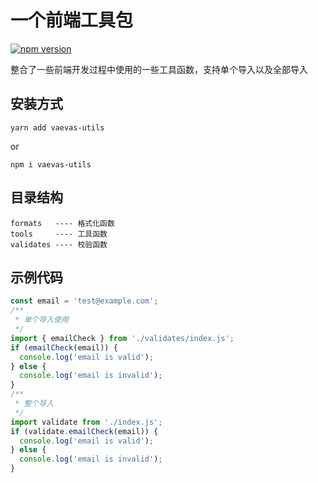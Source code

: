 # 一个前端工具包

[![npm version](https://badge.fury.io/js/vaevas-utils.svg)](https://badge.fury.io/js/vaevas-utils)

整合了一些前端开发过程中使用的一些工具函数，支持单个导入以及全部导入

## 安装方式

```shell
yarn add vaevas-utils
```

or

```shell
npm i vaevas-utils
```

## 目录结构

```shell
formats   ---- 格式化函数
tools     ---- 工具函数
validates ---- 校验函数
```

## 示例代码

```js
const email = 'test@example.com';
/**
 * 单个导入使用
 */
import { emailCheck } from './validates/index.js';
if (emailCheck(email)) {
  console.log('email is valid');
} else {
  console.log('email is invalid');
}
/**
 * 整个导入
 */
import validate from './index.js';
if (validate.emailCheck(email)) {
  console.log('email is valid');
} else {
  console.log('email is invalid');
}
```
